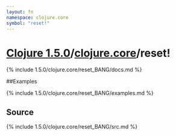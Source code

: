 ```yaml
---
layout: fn
namespace: clojure.core
symbol: "reset!"
---
```


# [Clojure 1.5.0](../../)/[clojure.core](../)/reset!

{% include 1.5.0/clojure.core/reset_BANG/docs.md %}

##Examples

{% include 1.5.0/clojure.core/reset_BANG/examples.md %}
## Source
{% include 1.5.0/clojure.core/reset_BANG/src.md %}

